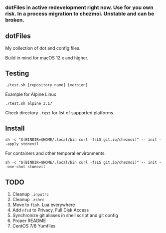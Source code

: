 ### dotFiles in active redevelopment right now. Use for you own risk. In a process migration to chezmoi. Unstable and can be broken.

## 

## dotFiles

My collection of dot and config files.

Build in mind for macOS 12.x and higher.



## Testing

```shell
./test.sh [repository_name] [version]
```

Example for Alpine Linux

```shell
./test.sh alpine 3.17
```



Check directory ```.test``` for list of supported platforms.



## Install

```shell
sh -c "$(BINDIR=$HOME/.local/bin curl -fsLS git.io/chezmoi)" -- init --apply stonevil
```

For containers and other temporal environments:

```shell
sh -c "$(BINDIR=$HOME/.local/bin curl -fsLS git.io/chezmoi)" -- init --one-shot stonevil
```



## TODO

1. Cleanup ```.inputrc```
2. Cleanup ```.zshrc```
3. Move to ```fish```. Lua everywhere
4. Add ```nfsd``` to Privacy, Full Disk Access 
5. Synchronize git aliases in shell script and git config
6. Proper README
7. CentOS 7/8 Yumfiles
